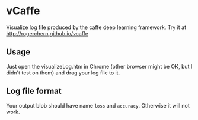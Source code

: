 # vCaffe
Visualize log file produced by the caffe deep learning framework. Try it at http://rogerchern.github.io/vcaffe

## Usage
Just open the visualizeLog.htm in Chrome (other browser might be OK, but I didn't test on them) and drag your log file to it.

## Log file format
Your output blob should have name `loss` and `accuracy`. Otherwise it will not work.
